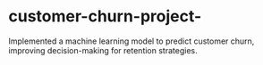 # customer-churn-project-
Implemented a machine learning model to predict customer churn, improving decision-making for retention strategies.

